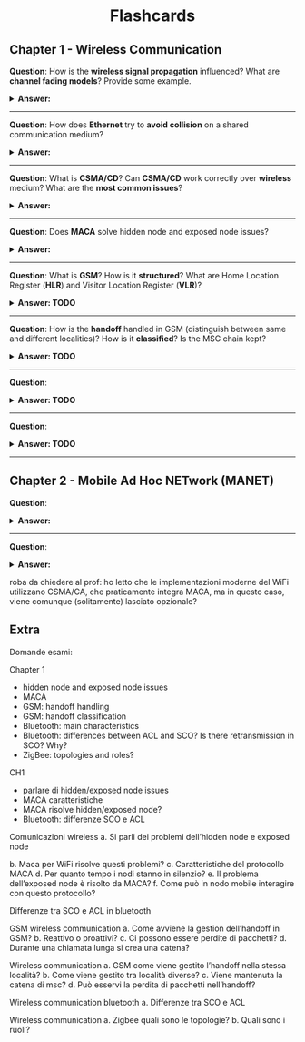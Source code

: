 <div align="center">
  <h1>Flashcards</h1>
</div>

## Chapter 1 - Wireless Communication

**Question**: How is the **wireless signal propagation** influenced? What are **channel fading models**? Provide some example.

<details><summary><b>Answer: </b></summary>
  
When traveling through air, the wireless signal experiences propagation losses, due to the planet/atmosphere and physical phenomena. These losses influences the strength of the signal.
Channel fading models are mathematical representations that help describe signal propagation losses.
Generic propagation losses, according to Maxwell's laws:
- **Free-space loss**, is due to air resistance. Without any obstacles, the signal strenght decreases when distance and/or frequency increases.
- **Plane earth loss**, is due to Earth's curvature. The signal strenght decreases when traveling along Earth's surface, proportionally to distance.
Physical phenomena (approximated through channel fading models):
- **shadowing**, is due to obstacles along signal path. Causes long-term/slow variation in signal strenght;
- **multipath fading**, is due to signal reaching the receiver through different paths. Causes rapid oscillations in signal strenght;
- **frequency selective fading**, is due to how different ranges in frequencies sprectrum react to noises and other effects. Causes frequency-dependent variations in signal strenght.

</details>

---

**Question**: How does **Ethernet** try to **avoid collision** on a shared communication medium?

<details><summary><b>Answer: </b></summary>
  
Ethernet is an optimistic approach, meaning that try to avoid collisions as bet as it can. There were old Ethernet competitors, such as token-passing ring, that instead avoided collisions by design, but they didn't have so much success as Ethernet.
Ethernet adopts the algorithm called CSMA/CD (which stands for Carrier Sensing Multiple Access with Collision Detection)
- **Carrier Sensing** (CS), means that the devices that participate in the communication, senses the medium (e.g. cable) to check if it's being used it's idle. If idle, the device trasmits immediately, otherwise it waits;
- **Multiple Access** (MA), means that the communication medium is shared between potentially multiple different devices, that could possibly want to use it at the same time;
- **Collision Detection** (CD). When a device transmits, it keeps listening to the medium and, in case it detects a collision, it immediately stops the trasmission and waits. To try again and retransmit, one must wait for a **random time interval**, choosen according to the **exponential backoff**: after each collision, the waiting time increases exponentially, preventing consecutive collision to happen.

</details>

---

**Question**: What is **CSMA/CD**? Can **CSMA/CD** work correctly over **wireless** medium? What are the **most common issues**?

<details><summary><b>Answer: </b></summary>
  
CSMA/CD is a collision detection algorithm used in Ethernet networks to manage access to a shared communication medium, typically a full-duplex cable in modern environments. It cannot work correctly in wireless communication, because the communication here is more like a probability: we're never 100% sure a message will be received or not, and there's no easy way to monitor a wireless signal.

Moreover, there are 2 most common issues
![alt](./resources/gfx/wireless_common_issues.png)
- Hidden node issue. It occurs when a node (A) starts transmitting to another one (B), and a third node (C) cannot detect the already ongoing transmission between the other two. Therefore, when it starts transmitting as well, it causes a collision;
- Exposed node issue. It occurs when a node (B) transmits to another node (A), and a third node (C) doesn't start transmitting to its peer (D) because it detects the already ongoin transmission between the other nodes, even tough it doesn't interefere with it.

</details>

---

**Question**: Does **MACA** solve hidden node and exposed node issues?

<details><summary><b>Answer: </b></summary>

![alt](./resources/gfx/hidden-node-maca.png)
  
- Hidden node issue: MACA can partially solve this issue, but there are still few cases when it may occurr. For example, C may not hear CTS because it was out of range, but it's moving towards B.
- Exposed node issue: is untouched.

However, MACA introduces also some overhead, and that's the reason why in modern implementations it's left optional.

</details>

---

**Question**: What is **GSM**? How is it **structured**? What are Home Location Register (**HLR**) and Visitor Location Register (**VLR**)?

<details><summary><b>Answer: TODO</b></summary>

</details>

---

**Question**: How is the **handoff** handled in GSM (distinguish between same and different localities)? How is it **classified**? Is the MSC chain kept?

<details><summary><b>Answer: TODO</b></summary>

</details>

---

**Question**:

<details><summary><b>Answer: TODO</b></summary>

</details>

---

**Question**:

<details><summary><b>Answer: TODO</b></summary>

</details>

---

## Chapter 2 - Mobile Ad Hoc NETwork (MANET)

**Question**:

<details><summary><b>Answer: </b></summary>

</details>

---

**Question**:
<details><summary><b>Answer: </b></summary>

</details>


roba da chiedere al prof:
ho letto che le implementazioni moderne del WiFi utilizzano CSMA/CA, che praticamente integra MACA, ma in questo caso, viene comunque (solitamente) lasciato opzionale?

## Extra

Domande esami:

Chapter 1
- hidden node and exposed node issues
- MACA
- GSM: handoff handling
- GSM: handoff classification
- Bluetooth: main characteristics
- Bluetooth: differences between ACL and SCO? Is there retransmission in SCO? Why?
- ZigBee: topologies and roles?


CH1
- parlare di hidden/exposed node issues
- MACA caratteristiche 
- MACA risolve hidden/exposed node?
- Bluetooth: differenze SCO e ACL

Comunicazioni wireless
a. Si parli dei problemi dell’hidden node e exposed node

b. Maca per WiFi risolve questi problemi?
c. Caratteristiche del protocollo MACA
d. Per quanto tempo i nodi stanno in silenzio?
e. Il problema dell’exposed node è risolto da MACA?
f. Come può in nodo mobile interagire con questo protocollo?

Differenze tra SCO e ACL in bluetooth

GSM wireless communication
a. Come avviene la gestion dell’handoff in GSM?
b. Reattivo o proattivi?
c. Ci possono essere perdite di pacchetti?
d. Durante una chiamata lunga si crea una catena?

Wireless communication
a. GSM come viene gestito l’handoff nella stessa località?
b. Come viene gestito tra località diverse?
c. Viene mantenuta la catena di msc?
d. Può esservi la perdita di pacchetti nell’handoff?

Wireless communication bluetooth
a. Differenze tra SCO e ACL

Wireless communication
a. Zigbee quali sono le topologie?
b. Quali sono i ruoli?
